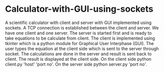 # Calculator-with-GUI-using-sockets
A scientific calculator with client and server with GUI implemented using sockets.
A TCP connection is established between the client and server. We have one client and one server. 
The server is started first and is ready to take equations to be calculate from client. 
The client is implemented using tkinter which is a python module for Graphical User Interphase (GUI). 
The user types the equation at the client side which is sent to the server through socket. 
The calculations are done in the server and result is sent back to client. The result is displayed at the client side.
On the client side python client.py 'host' 'port no'.
On the server side python server.py 'port no'.
